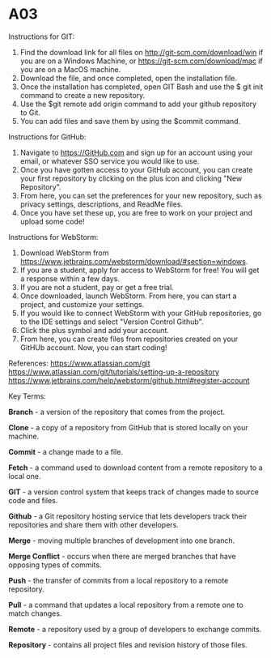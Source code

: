 # A03
Instructions for GIT:
1. Find the download link for all files on http://git-scm.com/download/win if you are on a Windows Machine, or https://git-scm.com/download/mac if you are on a MacOS machine.
2. Download the file, and once completed, open the installation file.
3. Once the installation has completed, open GIT Bash and use the $ git init command to create a new repository.
4. Use the $git remote add origin command to add your github repository to Git.
5. You can add files and save them by using the $commit command. 

Instructions for GitHub:
1. Navigate to https://GitHub.com and sign up for an account using your email, or whatever SSO service you would like to use.
2. Once you have gotten access to your GitHub account, you can create your first repository by clicking on the plus icon and clicking "New Repository".
3. From here, you can set the preferences for your new repository, such as privacy settings, descriptions, and ReadMe files.
4. Once you have set these up, you are free to work on your project and upload some code!

Instructions for WebStorm:
1. Download WebStorm from https://www.jetbrains.com/webstorm/download/#section=windows. 
2. If you are a student, apply for access to WebStorm for free! You will get a response within a few days.
3. If you are not a student, pay or get a free trial.
4. Once downloaded, launch WebStorm. From here, you can start a project, and customize your settings.
5. If you would like to connect WebStorm with your GitHub repositories, go to the IDE settings and select "Version Control Github".
6. Click the plus symbol and add your account. 
7. From here, you can create files from repositories created on your GitHUb account. Now, you can start coding!

References:
https://www.atlassian.com/git
https://www.atlassian.com/git/tutorials/setting-up-a-repository
https://www.jetbrains.com/help/webstorm/github.html#register-account

Key Terms:

**Branch** - a version of the repository that comes from the project.

**Clone** - a copy of a repository from GitHub that is stored locally on your machine.

**Commit** - a change made to a file.

**Fetch** - a command used to download content from a remote repository to a local one.

**GIT** - a version control system that keeps track of changes made to source code and files.

**Github** - a Git repository hosting service that lets developers track their repositories and share them with other developers.

**Merge** - moving multiple branches of development into one branch.

**Merge Conflict** - occurs when there are merged branches that have opposing types of commits. 

**Push** - the transfer of commits from a local repository to a remote repository.

**Pull** - a command that updates a local repository from a remote one to match changes.

**Remote** - a repository used by a group of developers to exchange commits.

**Repository** - contains all project files and revision history of those files.
